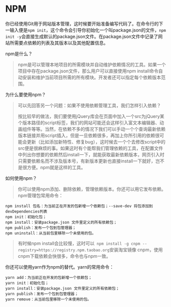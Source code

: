 # NPM

你已经使用Git用于网站版本管理，这时候要开始准备编写代码了。在命令行的下一输入便是`npm init`，这个命令会引导你初始化一个叫package.json的文件，`npm init -y`会直接生成默认的package.json文件。在package.json文件中记录了网站所需要点依赖的列表及其版本以及其他配置信息。

npm是什么？
> npm是可以管理本地项目的所需模块并自动维护依赖情况的工具。如果一个项目中存在package.json文件，那么用户可以直接使用npm install命令自动安装和维护当前项目所需的所有模块。开发者还可以指定每个依赖版本范围。

为什么要使用npm？
> 可以先回答另一个问题：如果不使用依赖管理工具，我们怎样引入依赖？
>
> 按比较早的做法，我们要使用jQuery库会在页面中加入一个src为jQuery某个版本路径的script标签，我们的网站可能还会这样引入富文本编辑器、动画组件等等。当然，在依赖不多的情况下我们可以手动一个个查询最新依赖版本链接并用script插入，但是一旦依赖很多，再加上你所引用的依赖很可能会更新（比如添加新特性、修复bug），这时候去一个个去修改script中的src便是很麻烦的事。如果这时有个能帮我们管理依赖的工具，在配置文件中列出你想要的依赖然后install一下，就能获取最新依赖版本，网页引入时只需要依赖名而不涉及版本号，有新版本更新也直接install一下就好，岂不是很方便。npm就是这样的工具。

如何使用npm？
> 你可以使用npm添加、删除依赖，管理依赖版本。你还可以用它发布依赖。npm管理包常用命令：
>
```
npm install 包名：为当前正在开发的包新增一个依赖包；--save-dev 将包添加到devDependencies列表
npm init：初始化包；
npm install：安装package.json 文件里定义的所有依赖包；
npm publish：发布一个包到包管理器；
npm uninstall：从当前包里移除一个未使用的包。
```
> 有时候npm install会比较慢，这时可以` npm install -g cnpm --registry=https://registry.npm.taobao.org`安装淘宝镜像 cnpm，使用cnpm下载依赖会快很多，命令也与npm一致。

你还可以使用yarn作为npm的替代。yarn的常用命令：

```
yarn add：为当前正在开发的包新增一个依赖包；
yarn init：初始化包；
yarn install：安装package.json 文件里定义的所有依赖包；
yarn publish：发布一个包到包管理器；
yarn remove：从当前包里移除一个未使用的包。
```
